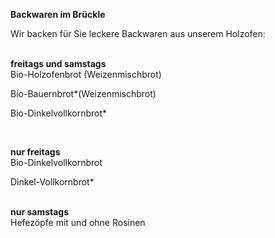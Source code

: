 **Backwaren im Brückle**

Wir backen für Sie leckere Backwaren aus unserem Holzofen:\
<br>

**freitags und samstags**\
Bio-Holzofenbrot (Weizenmischbrot)

Bio-Bauernbrot*(Weizenmischbrot)

Bio-Dinkelvollkornbrot*

<br>

**nur freitags**\
Bio-Dinkelvollkornbrot

Dinkel-Vollkornbrot*\
<br>

**nur samstags**\
Hefezöpfe mit und ohne Rosinen
